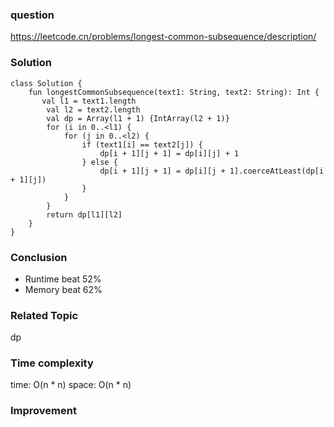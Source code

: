 ### question
https://leetcode.cn/problems/longest-common-subsequence/description/

### Solution
```
class Solution {
    fun longestCommonSubsequence(text1: String, text2: String): Int {
       val l1 = text1.length
        val l2 = text2.length
        val dp = Array(l1 + 1) {IntArray(l2 + 1)}
        for (i in 0..<l1) {
            for (j in 0..<l2) {
                if (text1[i] == text2[j]) {
                    dp[i + 1][j + 1] = dp[i][j] + 1
                } else {
                    dp[i + 1][j + 1] = dp[i][j + 1].coerceAtLeast(dp[i + 1][j])
                }
            }
        }
        return dp[l1][l2]
    }
}
```

### Conclusion
- Runtime beat 52% 
- Memory beat 62%

### Related Topic
dp

### Time complexity
time: O(n * n)
space: O(n * n)

### Improvement
